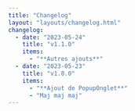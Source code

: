 ```yaml
---
title: "Changelog"
layout: "layouts/changelog.html"
changelog:
  - date: "2023-05-24"
    title: "v1.1.0"
    items:
      - "**Autres ajouts**"
  - date: "2023-05-23"
    title: "v1.0.0"
    items:
      - "**Ajout de PopupOnglet**"
      - "Maj maj maj"
---
```

